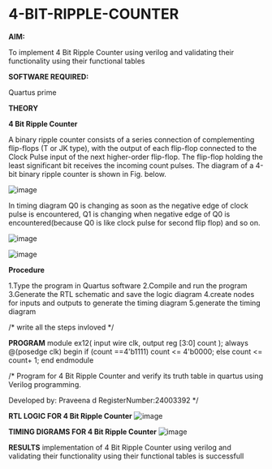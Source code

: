 # 4-BIT-RIPPLE-COUNTER

**AIM:**

To implement  4 Bit Ripple Counter using verilog and validating their functionality using their functional tables

**SOFTWARE REQUIRED:**

Quartus prime

**THEORY**

**4 Bit Ripple Counter**

A binary ripple counter consists of a series connection of complementing flip-flops (T or JK type), with the output of each flip-flop connected to the Clock Pulse input of the next higher-order flip-flop. The flip-flop holding the least significant bit receives the incoming count pulses. The diagram of a 4-bit binary ripple counter is shown in Fig. below.

![image](https://github.com/naavaneetha/4-BIT-RIPPLE-COUNTER/assets/154305477/cb4b74d4-31ab-4359-95d0-d22e67daba13)

In timing diagram Q0 is changing as soon as the negative edge of clock pulse is encountered, Q1 is changing when negative edge of Q0 is encountered(because Q0 is like clock pulse for second flip flop) and so on.

![image](https://github.com/naavaneetha/4-BIT-RIPPLE-COUNTER/assets/154305477/a573a7d6-014e-4e54-93e6-e2ac9530960b)

![image](https://github.com/naavaneetha/4-BIT-RIPPLE-COUNTER/assets/154305477/85e1958a-2fc1-49bb-9a9f-d58ccbf3663c)

**Procedure**

1.Type the program in Quartus software
2.Compile and run the program
3.Generate the RTL schematic and save the logic diagram
4.create nodes for inputs and outputs to generate the timing diagram
5.generate the timing diagram




/* write all the steps invloved */

**PROGRAM**
module ex12(
  input wire clk,
  output reg [3:0] count
);
always @(posedge clk) begin 
    if (count ==4'b1111)
	     count <= 4'b0000;
	 else 
	     count <= count+ 1;
end
endmodule 

/* Program for 4 Bit Ripple Counter and verify its truth table in quartus using Verilog programming.

 Developed by: Praveena d RegisterNumber:24003392
*/

**RTL LOGIC FOR 4 Bit Ripple Counter**
![image](https://github.com/user-attachments/assets/5dc45f04-8713-4010-be94-b6bf24ae70f4)



**TIMING DIGRAMS FOR 4 Bit Ripple Counter**
![image](https://github.com/user-attachments/assets/aecb348e-4c39-4823-b013-d9ca5fb84d8e)


**RESULTS**
implementation of  4 Bit Ripple Counter using verilog and validating their functionality using their functional tables is successfull 
